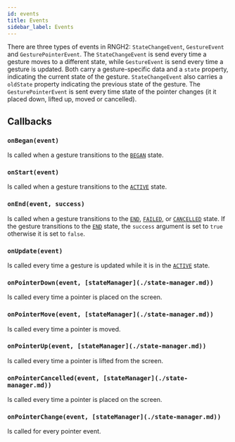 ```yaml
---
id: events
title: Events
sidebar_label: Events
---
```


There are three types of events in RNGH2: `StateChangeEvent`, `GestureEvent` and `GesturePointerEvent`. The `StateChangeEvent` is send every time a gesture moves to a different state, while `GestureEvent` is send every time a gesture is updated. Both carry a gesture-specific data and a `state` property, indicating the current state of the gesture. `StateChangeEvent` also carries a `oldState` property indicating the previous state of the gesture. The `GesturePointerEvent` is sent every time state of the pointer changes (it it placed down, lifted up, moved or cancelled).

## Callbacks

### `onBegan(event)`

Is called when a gesture transitions to the [`BEGAN`](../state.md#began) state.

### `onStart(event)`

Is called when a gesture transitions to the [`ACTIVE`](../state.md#active) state.

### `onEnd(event, success)`

Is called when a gesture transitions to the [`END`](../state.md#end), [`FAILED`](../state.md#failed), or [`CANCELLED`](../state.md#cancelled) state. If the gesture transitions to the [`END`](../state.md#end) state, the `success` argument is set to `true` otherwise it is set to `false`.

### `onUpdate(event)`

Is called every time a gesture is updated while it is in the [`ACTIVE`](../state.md#active) state.

### `onPointerDown(event, [stateManager](./state-manager.md))`

Is called every time a pointer is placed on the screen.

### `onPointerMove(event, [stateManager](./state-manager.md))`

Is called every time a pointer is moved.

### `onPointerUp(event, [stateManager](./state-manager.md))`

Is called every time a pointer is lifted from the screen.

### `onPointerCancelled(event, [stateManager](./state-manager.md))`

Is called every time a pointer is placed on the screen.

### `onPointerChange(event, [stateManager](./state-manager.md))`

Is called for every pointer event.

